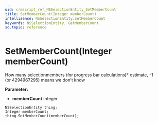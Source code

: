 ```yaml
---
uid: crmscript_ref_NSSelectionEntity_SetMemberCount
title: SetMemberCount(Integer memberCount)
intellisense: NSSelectionEntity.SetMemberCount
keywords: NSSelectionEntity, GetMemberCount
so.topic: reference
---
```


# SetMemberCount(Integer memberCount)

How many selectionmembers (for progress bar calculations)* estimate, -1 (or 4294967295) means we don't know

**Parameter:** 
* **memberCount** Integer

```crmscript
NSSelectionEntity thing;
Integer memberCount;
thing.SetMemberCount(memberCount);
```

